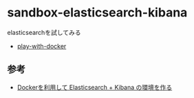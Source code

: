# sandbox-elasticsearch-kibana

elasticsearchを試してみる

- [play-with-docker](http://play-with-docker.com/?stack=https://raw.githubusercontent.com/szk213/sandbox-elasticsearch-kibana/master/docker-compose.yml)

## 参考

- [Dockerを利用して Elasticsearch + Kibana の環境を作る](https://qiita.com/akym03/items/f981a35a95598d7ab97b)
